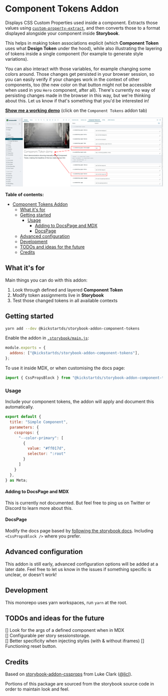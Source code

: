 # Component Tokens Addon

Displays CSS Custom Properties used inside a component. Extracts those values using [`custom-property-extract`](https://github.com/Dschungelabenteuer/custom-property-extract), and then converts those to a format displayed alongside your component inside **Storybook**.

This helps in making token associations explicit (which **Component Token** uses what **Design Token** under the hood), while also illustrating the layering of tokens inside a single component (for example to generate style variations).

You can also interact with those variables, for example changing some colors around. Those changes get persisted in your browser session, so you can easily verify if your changes work in the context of other components, too (the new color on that button might not be accessible when used in you `Hero` component, after all). There's currently no way of persisting changes made in the browser in this way, but we're thinking about this. Let us know if that's something that you'd be interested in!

**[Show me a working demo](https://www.kickstartds.com/storybook/?path=/story/base-content-box--image)** (click on the `Component Tokens` addon tab)

![Teaser image](./docs/teaser.png)

**Table of contents:**

- [Component Tokens Addon](#component-tokens-addon)
  - [What it's for](#what-its-for)
  - [Getting started](#getting-started)
    - [Usage](#usage)
      - [Adding to DocsPage and MDX](#adding-to-docspage-and-mdx)
      - [DocsPage](#docspage)
  - [Advanced configuration](#advanced-configuration)
  - [Development](#development)
  - [TODOs and ideas for the future](#todos-and-ideas-for-the-future)
  - [Credits](#credits)

## What it's for

Main things you can do with this addon:

1. Look through defined and layered **Component Token**
2. Modify token assignments live in **Storybook**
3. Test those changed tokens in all available contexts

## Getting started

```sh
yarn add --dev @kickstartds/storybook-addon-component-tokens
```

Enable the addon in [`.storybook/main.js`](https://storybook.js.org/docs/react/configure/overview#configure-your-storybook-project):

```js
module.exports = {
  addons: ["@kickstartds/storybook-addon-component-tokens"],
};
```

To use it inside MDX, or when customising the docs page:

```js
import { CssPropsBlock } from "@kickstartds/storybook-addon-component-tokens";
```

### Usage

Include your component tokens, the addon will apply and document this automatically.

```jsx
export default {
  title: "Simple Component",
  parameters: {
    cssprops: {
      "--color-primary": [
        {
          value: "#ff017d",
          selector: ":root"
        }
      ]
    }
  },
} as Meta;
```

#### Adding to DocsPage and MDX

This is currently not documented. But feel free to ping us on Twitter or Discord to learn more about this.

#### DocsPage

Modify the docs page based by [following the storybook docs](https://storybook.js.org/docs/react/writing-docs/docs-page#remixing-docspage-using-doc-blocks). Including `<CssPropsBlock />` where you prefer.

## Advanced configuration

This addon is still early, advanced configuration options will be added at a later date. Feel free to let us know in the issues if something specific is unclear, or doesn't work!

## Development

This monorepo uses yarn workspaces, run `yarn` at the root.

## TODOs and ideas for the future

[] Look for the args of a defined component when in MDX  
[] Configurable per story sessionstorage.  
[] Better specificity when injecting styles (with & without iframes)
[] Functioning reset button.

## Credits

Based on [storybook-addon-cssprops](https://github.com/ljcl/storybook-addon-cssprops) from Luke Clark ([@ljcl](https://github.com/ljcl)).

Portions of this package are sourced from the storybook source code in order to maintain look and feel.
